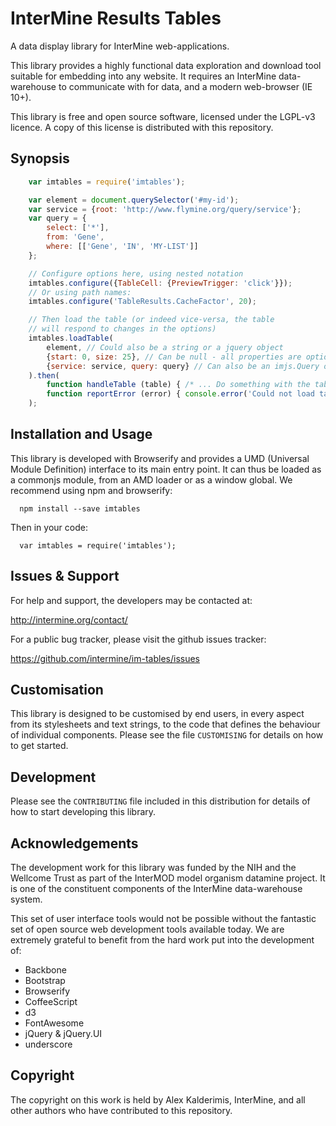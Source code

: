 InterMine Results Tables
=========================

A data display library for InterMine web-applications.

This library provides a highly functional data exploration and
download tool suitable for embedding into any website. It requires
an InterMine data-warehouse to communicate with for data, and a
modern web-browser (IE 10+).

This library is free and open source software, licensed under the
LGPL-v3 licence. A copy of this license is distributed with this repository.

Synopsis
-----------------

```js
    var imtables = require('imtables');

    var element = document.querySelector('#my-id');
    var service = {root: 'http://www.flymine.org/query/service'};
    var query = {
        select: ['*'],
        from: 'Gene',
        where: [['Gene', 'IN', 'MY-LIST']]
    };

    // Configure options here, using nested notation
    imtables.configure({TableCell: {PreviewTrigger: 'click'}});
    // Or using path names:
    imtables.configure('TableResults.CacheFactor', 20);

    // Then load the table (or indeed vice-versa, the table
    // will respond to changes in the options)
    imtables.loadTable(
        element, // Could also be a string or a jquery object
        {start: 0, size: 25}, // Can be null - all properties are optional.
        {service: service, query: query} // Can also be an imjs.Query object
    ).then(
        function handleTable (table) { /* ... Do something with the table. */ },
        function reportError (error) { console.error('Could not load table', error); }
    );
```

Installation and Usage
-----------------------

This library is developed with Browserify and provides a UMD (Universal
Module Definition) interface to its main entry point. It can thus be loaded
as a commonjs module, from an AMD loader or as a window global. We recommend
using npm and browserify:

```
  npm install --save imtables
```

Then in your code:

```
  var imtables = require('imtables');
```

Issues & Support
-----------------

For help and support, the developers may be contacted at:

  http://intermine.org/contact/

For a public bug tracker, please visit the github issues tracker:

  https://github.com/intermine/im-tables/issues

Customisation
--------------

This library is designed to be customised by end users, in every aspect
from its stylesheets and text strings, to the code that defines the 
behaviour of individual components. Please see the file `CUSTOMISING` for
details on how to get started.

Development
-------------

Please see the `CONTRIBUTING` file included in this distribution
for details of how to start developing this library.

Acknowledgements
-----------------

The development work for this library was funded by the NIH and the 
Wellcome Trust as part of the InterMOD model organism datamine project.
It is one of the constituent components of the InterMine data-warehouse
system.

This set of user interface tools would not be possible without the
fantastic set of open source web development tools available today.
We are extremely grateful to benefit from the hard work put into the
development of:

 * Backbone
 * Bootstrap
 * Browserify
 * CoffeeScript
 * d3
 * FontAwesome
 * jQuery & jQuery.UI
 * underscore

Copyright
----------

The copyright on this work is held by Alex Kalderimis, InterMine, and all other authors who have contributed to this repository.
